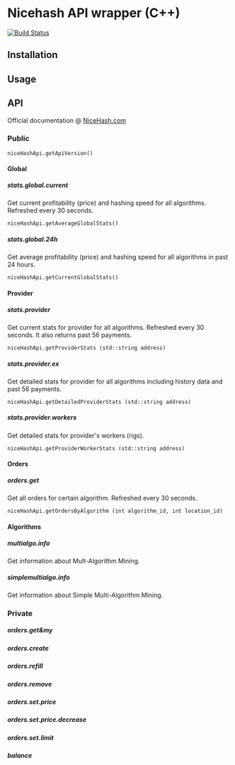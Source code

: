 # Nicehash API wrapper (C++)

[![Build Status](https://travis-ci.org/4iar/nicehash-api-cpp.svg?branch=master)](https://travis-ci.org/4iar/nicehash-api-cpp)

## Installation

## Usage

## API

Official documentation @ [NiceHash.com](https://www.nicehash.com/?p=api)

### Public

`niceHashApi.getApiVersion()`

#### Global

##### stats.global.current

Get current profitability (price) and hashing speed for all algorithms. Refreshed every 30 seconds.

`niceHashApi.getAverageGlobalStats()`

##### stats.global.24h

Get average profitability (price) and hashing speed for all algorithms in past 24 hours.

`niceHashApi.getCurrentGlobalStats()`

#### Provider

##### stats.provider

Get current stats for provider for all algorithms. Refreshed every 30 seconds. It also returns past 56 payments.

`niceHashApi.getProviderStats (std::string address)`

##### stats.provider.ex

Get detailed stats for provider for all algorithms including history data and past 56 payments.

`niceHashApi.getDetailedProviderStats (std::string address)`

##### stats.provider.workers

Get detailed stats for provider's workers (rigs).

`niceHashApi.getProviderWorkerStats (std::string address)`

#### Orders

##### orders.get

Get all orders for certain algorithm. Refreshed every 30 seconds.

`niceHashApi.getOrdersByAlgorithm (int algorithm_id, int location_id)`

#### Algorithms

##### multialgo.info

Get information about Mult-Algorithm Mining.

##### simplemultialgo.info

Get information about Simple Multi-Algorithm Mining.

### Private

##### orders.get&my
##### orders.create
##### orders.refill
##### orders.remove
##### orders.set.price
##### orders.set.price.decrease
##### orders.set.limit
##### balance
